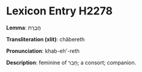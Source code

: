 # Lexicon Entry H2278

**Lemma**: חֲבֶרֶת

**Transliteration (xlit)**: chăbereth

**Pronunciation**: khab-eh'-reth

**Description**:
feminine of חָבֵר; a consort; companion.
